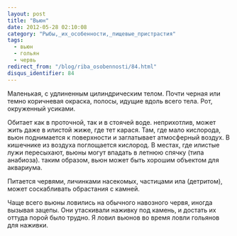 ```yaml
---
layout: post
title: "Вьюн"
date: 2012-05-28 02:10:08
category: "Рыбы,_их_особенности,_пищевые_пристрастия"
tags:
  - вьюн
  - гольян
  - червь
redirect_from: "/blog/riba_osobennosti/84.html"
disqus_identifier: 84
---
```

Маленькая, с удлиненным цилиндрическим телом. Почти черная или темно
коричневая окраска, полосы, идущие вдоль всего тела. Рот, окруженный
усиками.

Обитает как в проточной, так и в стоячей воде. неприхотлив, может жить
даже в илистой жиже, где тет карася. Там, где мало кислорода, вьюн
поднимается к поверхности и заглатывает атмосферный воздух. В кишечнике
из воздуха поглощается кислород. В местах, где илистые лужи пересыхают,
вьюны могут впадать в летнюю спячку (типа анабиоза). таким образом, вьюн
может быть хорошим объектом для аквариума.

Питается червями, личинками насекомых, частицами ила (детритом), может
соскабливать обрастания с камней.

Чаще всего вьюны ловились на обычного навозного червя, иногда вызывая
зацепы. Они утаскивали наживку под камень, и достать их оттуда порой
было трудно. Я ловил вьюнов во время ловли гольянов для наживки.
